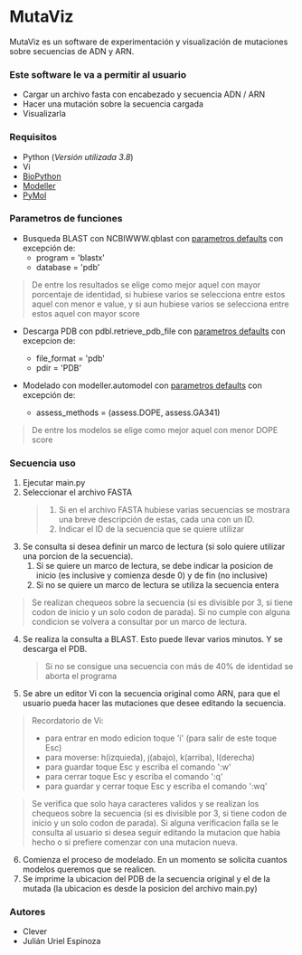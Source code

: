 # MutaViz

MutaViz es un software de experimentación y visualización de mutaciones sobre secuencias de ADN y ARN.

### Este software le va a permitir al usuario

- Cargar un archivo fasta con encabezado y secuencia ADN / ARN
- Hacer una mutación sobre la secuencia cargada
- Visualizarla

### Requisitos
- Python (_Versión utilizada 3.8_)
- Vi
- [BioPython](https://biopython.org/wiki/Download)
- [Modeller](https://salilab.org/modeller/download_installation.html)
- [PyMol](https://pymol.org/2/support.html?#installation)

### Parametros de funciones
- Busqueda BLAST con NCBIWWW.qblast con [parametros defaults](https://biopython.org/DIST/docs/api/Bio.Blast.NCBIWWW-module.html#qblast) con excepción de:
    - program = 'blastx'
    - database = 'pdb'

> De entre los resultados se elige como mejor aquel con mayor porcentaje de identidad, si hubiese varios se selecciona entre estos aquel con menor e value, y si aun hubiese varios se selecciona entre estos aquel con mayor score

- Descarga PDB con pdbl.retrieve_pdb_file con [parametros defaults](https://biopython.org/DIST/docs/api/Bio.PDB.PDBList%27.PDBList-class.html#retrieve_pdb_file) con excepcion de:
    - file_format = 'pdb'
    - pdir = 'PDB'

- Modelado con modeller.automodel con [parametros defaults](https://salilab.org/modeller/9v8/manual/node42.html) con excepción de:
    - assess_methods = (assess.DOPE, assess.GA341)
    
>De entre los modelos se elige como mejor aquel con menor DOPE score

### Secuencia uso
1. Ejecutar main.py
2. Seleccionar el archivo FASTA
    > 1. Si en el archivo FASTA hubiese varias secuencias se mostrara una breve descripción de estas, cada una con un ID.
    > 2. Indicar el ID de la secuencia que se quiere utilizar
3. Se consulta si desea definir un marco de lectura (si solo quiere utilizar una porcion de la secuencia).
    1. Si se quiere un marco de lectura, se debe indicar la posicion de inicio (es inclusive y comienza desde 0) y de fin (no inclusive)
    2. Si no se quiere un marco de lectura se utiliza la secuencia entera
> Se realizan chequeos sobre la secuencia (si es divisible por 3, si tiene codon de inicio y un solo codon de parada). Si no cumple con alguna condicion se volvera a consultar por un marco de lectura.
4. Se realiza la consulta a BLAST. Esto puede llevar varios minutos. Y se descarga el PDB.
   > Si no se consigue una secuencia con más de 40% de identidad se aborta el programa
5. Se abre un editor Vi con la secuencia original como ARN, para que el usuario pueda hacer las mutaciones que desee editando la secuencia.
> Recordatorio de Vi:
> - para entrar en modo edicion toque 'i' (para salir de este toque Esc)
> - para moverse: h(izquieda), j(abajo), k(arriba), l(derecha)
> - para guardar toque Esc y escriba el comando ':w'
> - para cerrar toque Esc y escriba el comando ':q'
> - para guardar y cerrar toque Esc y escriba el comando ':wq'

> Se verifica que solo haya caracteres validos y se realizan los chequeos sobre la secuencia (si es divisible por 3, si tiene codon de inicio y un solo codon de parada). Si alguna verificacion falla se le consulta al usuario si desea seguir editando la mutacion que habia hecho o si prefiere comenzar con una mutacion nueva.
6. Comienza el proceso de modelado. En un momento se solicita cuantos modelos queremos que se realicen.
7. Se imprime la ubicacion del PDB de la secuencia original y el de la mutada (la ubicacion es desde la posicion del archivo main.py)

### Autores
- Clever
- Julián Uriel Espinoza

